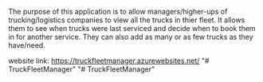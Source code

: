 The purpose of this application is to allow managers/higher-ups of trucking/logistics companies to view all the trucks in thier fleet. It allows them to see when trucks were last serviced and decide when to book them in for another service. They can also add as many or as few trucks as they have/need.

website link: https://truckfleetmanager.azurewebsites.net/
"# TruckFleetManager" 
"# TruckFleetManager" 
